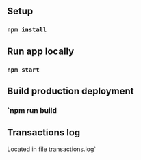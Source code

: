 ## Setup
### `npm install`

## Run app locally
### `npm start`

## Build production deployment
### `npm run build

## Transactions log
Located in file transactions.log`